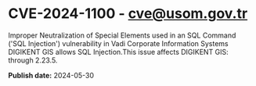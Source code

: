 # CVE-2024-1100 - cve@usom.gov.tr

Improper Neutralization of Special Elements used in an SQL Command ('SQL Injection') vulnerability in Vadi Corporate Information Systems DIGIKENT GIS allows SQL Injection.This issue affects DIGIKENT GIS: through 2.23.5.

**Publish date:** 2024-05-30
